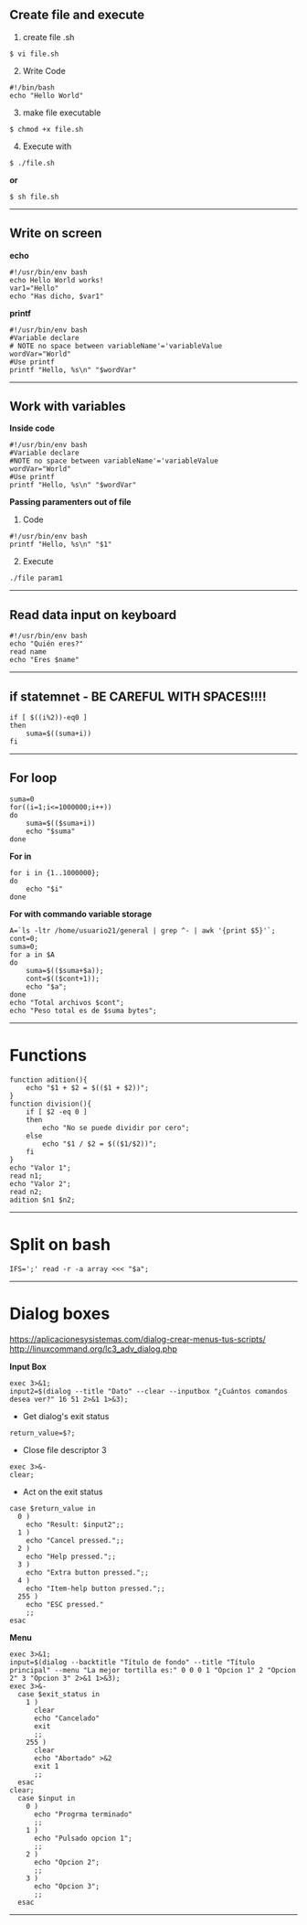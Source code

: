 ## Create file and execute

1. create file .sh
```
$ vi file.sh
```
2. Write Code
```
#!/bin/bash
echo "Hello World"
```

3. make file executable 
```
$ chmod +x file.sh
```

4. Execute with 
```
$ ./file.sh
```
**or** 
```
$ sh file.sh
```
----------------------------------------------------------

## Write on screen

**echo**
```
#!/usr/bin/env bash
echo Hello World works!
var1="Hello"
echo "Has dicho, $var1"
```

**printf**
```
#!/usr/bin/env bash
#Variable declare
# NOTE no space between variableName'='variableValue
wordVar="World"
#Use printf
printf "Hello, %s\n" "$wordVar"
```


----------------------------------------------------------

## Work with variables

**Inside code**
```
#!/usr/bin/env bash
#Variable declare
#NOTE no space between variableName'='variableValue
wordVar="World"
#Use printf
printf "Hello, %s\n" "$wordVar"
```

**Passing paramenters out of file**

1. Code
```
#!/usr/bin/env bash
printf "Hello, %s\n" "$1"
```
2. Execute
```
./file param1
```


----------------------------------------------------------

## Read data input on keyboard
```
#!/usr/bin/env bash
echo "Quién eres?"
read name
echo "Eres $name"
```

----------------------------------------------------------


## if statemnet - BE CAREFUL WITH SPACES!!!!
```
if [ $((i%2))-eq0 ]
then
    suma=$((suma+i))
fi
```


----------------------------------------------------------

## For loop
```
suma=0
for((i=1;i<=1000000;i++))
do
	suma=$(($suma+i))
	echo "$suma"
done
```

**For in**
```
for i in {1..1000000};
do
    echo "$i"
done
```


**For with commando variable storage**
```
A=`ls -ltr /home/usuario21/general | grep ^- | awk '{print $5}'`;
cont=0;
suma=0;
for a in $A
do
    suma=$(($suma+$a));
    cont=$(($cont+1));
    echo "$a";
done
echo "Total archivos $cont";
echo "Peso total es de $suma bytes";
```


----------------------------------------------------------

# Functions

```
function adition(){
    echo "$1 + $2 = $(($1 + $2))";
}
function division(){
    if [ $2 -eq 0 ]
    then
        echo "No se puede dividir por cero";
    else
        echo "$1 / $2 = $(($1/$2))";
    fi
}
echo "Valor 1";
read n1;
echo "Valor 2";
read n2;
adition $n1 $n2;
```


----------------------------------------------------------

# Split on bash
```
IFS=';' read -r -a array <<< "$a";
```


----------------------------------------------------------

# Dialog boxes

https://aplicacionesysistemas.com/dialog-crear-menus-tus-scripts/
http://linuxcommand.org/lc3_adv_dialog.php

**Input Box**
```
exec 3>&1;
input2=$(dialog --title "Dato" --clear --inputbox "¿Cuántos comandos desea ver?" 16 51 2>&1 1>&3);
```

- Get dialog's exit status
```
return_value=$?;
```

- Close file descriptor 3
```
exec 3>&-
clear;
```

- Act on the exit status
```
case $return_value in
  0 )
    echo "Result: $input2";;
  1 )
    echo "Cancel pressed.";;
  2 )
    echo "Help pressed.";;
  3 )
    echo "Extra button pressed.";;
  4 )
    echo "Item-help button pressed.";;
  255 )
    echo "ESC pressed."
    ;;
esac
```

**Menu**
```
exec 3>&1;
input=$(dialog --backtitle "Título de fondo" --title "Título principal" --menu "La mejor tortilla es:" 0 0 0 1 "Opcion 1" 2 "Opcion 2" 3 "Opcion 3" 2>&1 1>&3);
exec 3>&-
  case $exit_status in
    1 )
      clear
      echo "Cancelado"
      exit
      ;;
    255 )
      clear
      echo "Abortado" >&2
      exit 1
      ;;
  esac
clear;
  case $input in
    0 )
      echo "Progrma terminado"
      ;;
    1 )
      echo "Pulsado opcion 1";
      ;;
    2 )
      echo "Opcion 2";
      ;;
    3 )
      echo "Opcion 3";
      ;;
  esac
```


----------------------------------------------------------